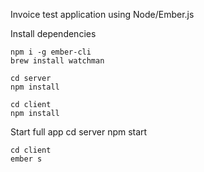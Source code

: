 Invoice test application using Node/Ember.js

Install dependencies

    npm i -g ember-cli
    brew install watchman

    cd server
    npm install

    cd client
    npm install

Start full app
    cd server
    npm start

    cd client
    ember s